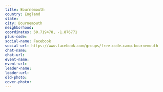 ```yaml
---
title: Bournemouth
country: England
state: 
city: Bournemouth
neighborhood: 
coordinates: 50.719478, -1.876771
plus-code:
social-name: Facebook
social-url: https://www.facebook.com/groups/free.code.camp.bournemouth.UK
chat-name:
chat-url:
event-name:
event-url:
leader-name:
leader-url:
old-photo: 
cover-photo:
---
```


